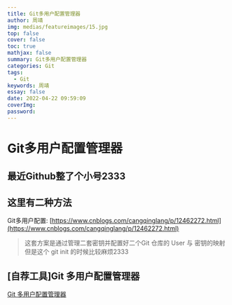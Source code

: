```yaml
---
title: Git多用户配置管理器
author: 周靖
img: medias/featureimages/15.jpg
top: false
cover: false
toc: true
mathjax: false
summary: Git多用户配置管理器
categories: Git
tags:
  - Git
keywords: 周靖
essay: false
date: 2022-04-22 09:59:09
coverImg:
password:
---
```


# Git多用户配置管理器

## 最近Github整了个小号2333

## 这里有二种方法

Git多用户配置: [https://www.cnblogs.com/cangqinglang/p/12462272.html](https://www.cnblogs.com/cangqinglang/p/12462272.html)

> 这套方案是通过管理二套密钥并配置好二个Git 仓库的 User 与 密钥的映射 但是这个 git init 的时候比较麻烦2333

## [自荐工具]Git 多用户配置管理器

[Git 多用户配置管理器](https://github.com/ruanyf/weekly/issues/1816)

